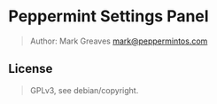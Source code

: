 # Peppermint Settings Panel

> Author: Mark Greaves <mark@peppermintos.com>


## License
> GPLv3, see debian/copyright.
